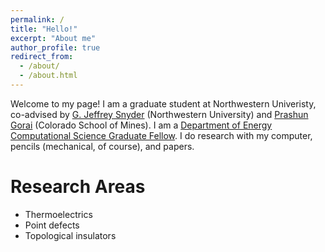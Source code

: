 ```yaml
---
permalink: /
title: "Hello!"
excerpt: "About me"
author_profile: true
redirect_from: 
  - /about/
  - /about.html
---
```


Welcome to my page! I am a graduate student at Northwestern Univeristy, co-advised by [G. Jeffrey Snyder](http://thermoelectrics.matsci.northwestern.edu/) (Northwestern University) and [Prashun Gorai](https://www.prashungorai.org/) (Colorado School of Mines). I am a [Department of Energy Computational Science Graduate Fellow](https://www.krellinst.org/csgf/). I do research with my computer, pencils (mechanical, of course), and papers.

Research Areas
======
* Thermoelectrics
* Point defects
* Topological insulators



